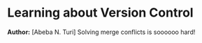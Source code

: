 # Learning about Version Control
**Author:** [Abeba N. Turi]
Solving merge conflicts is soooooo hard!
